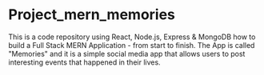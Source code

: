 # Project_mern_memories
This is a code repository using React, Node.js, Express &amp; MongoDB how to build a Full Stack MERN Application - from start to finish. The App is called "Memories" and it is a simple social media app that allows users to post interesting events that happened in their lives.
